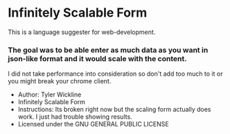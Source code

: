 # Infinitely Scalable Form
This is a language suggester for web-development.
### The goal was to be able enter as much data as you want in json-like format and it would scale with the content.
I did not take performance into consideration so don't add too much to it or you might break your chrome client.

* Author: Tyler Wickline
* Infinitely Scalable Form
* Instructions: Its broken right now but the scaling form actually does work. I just had trouble showing results.
* Licensed under the GNU GENERAL PUBLIC LICENSE
